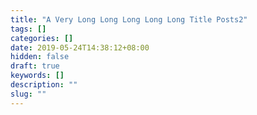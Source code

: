 ```yaml
---
title: "A Very Long Long Long Long Long Title Posts2"
tags: []
categories: []
date: 2019-05-24T14:38:12+08:00
hidden: false
draft: true
keywords: []
description: ""
slug: ""
---
```

